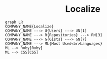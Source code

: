 <h1 align="center">Localize</h1>

```mermaid
graph LR
COMPANY_NAME{Localize}
COMPANY_NAME ---> U{Users} ---> UN[1]
COMPANY_NAME ---> R{Repositories} ---> RN[3]
COMPANY_NAME ---> G{Gists} ---> GN[7]
COMPANY_NAME ---> ML{Most Used<br>Languages}
ML --> Ruby[Ruby]
ML --> CSS[CSS]
```
